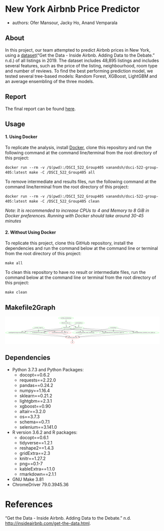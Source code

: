 
# New York Airbnb Price Predictor

  - authors: Ofer Mansour, Jacky Ho, Anand Vemparala

## About

In this project, our team attempted to predict Airbnb prices in New
York, using a [dataset](http://insideairbnb.com/get-the-data.html)(“Get
the Data - Inside Airbnb. Adding Data to the Debate.” n.d.) of all
listings in 2019. The dataset includes 48,895 listings and includes
several features, such as the price of the listing, neighbourhood, room
type and number of reviews. To find the best performing prediction
model, we tested several tree-based models: Random Forest, XGBoost,
LightGBM and an average ensembling of the three models.

## Report

The final report can be found
[here](https://github.com/UBC-MDS/DSCI_522_Group405/blob/master/doc/final_report.md).

## Usage

#### 1\. Using Docker

To replicate the analysis, install
[Docker](https://www.docker.com/get-started), clone this repository and
run the following command at the command line/terminal from the root
directory of this
    project:

    docker run --rm -v /$(pwd):/DSCI_522_Group405 vanandsh/dsci-522-group-405:latest make -C /DSCI_522_Group405 all

To remove intermediate and results files, run the following command at
the command line/terminal from the root directory of this
    project:

    docker run --rm -v /$(pwd):/DSCI_522_Group405 vanandsh/dsci-522-group-405:latest make -C /DSCI_522_Group405 clean

*Note: It is recommended to increase CPUs to 4 and Memory to 8 GiB in
Docker preferences. Running with Docker should take around 30-45
minutes*

#### 2\. Without Using Docker

To replicate this project, clone this GitHub repository, install the
dependencies and run the command below at the command line or terminal
from the root directory of this project:

    make all

To clean this repository to have no result or intermediate files, run
the command below at the command line or terminal from the root
directory of this
project:

    make clean

## Makefile2Graph

![](https://github.com/UBC-MDS/DSCI_522_Group405/blob/master/Makefile.png)

## Dependencies

  - Python 3.7.3 and Python Packages:
      - docopt==0.6.2
      - requests==2.22.0
      - pandas==0.24.2
      - numpy==1.16.4
      - sklearn==0.21.2
      - lightgbm==2.3.1
      - xgboost==0.90
      - altair==3.2.0
      - os==3.7.3
      - schema==0.7.1
      - selenium==3.141.0
  - R version 3.6.2 and R packages:
      - docopt==0.6.1
      - tidyverse==1.2.1
      - reshape2==1.4.3
      - gridExtra==2.3
      - knitr==1.27.2
      - png==0.1-7
      - kableExtra==1.1.0
      - rmarkdown==2.1.1
  - GNU Make 3.81  
  - ChromeDriver 79.0.3945.36

# References

<div id="refs" class="references">

<div id="ref-GettheDa10:online">

“Get the Data - Inside Airbnb. Adding Data to the Debate.” n.d.
<http://insideairbnb.com/get-the-data.html>.

</div>

</div>
